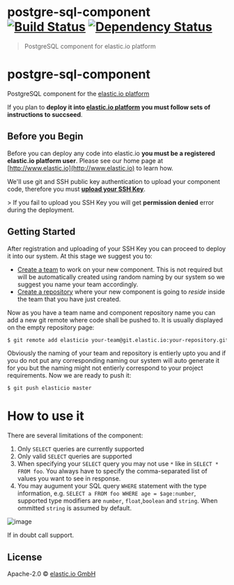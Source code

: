 # postgre-sql-component [![Build Status](https://travis-ci.org/elasticio/postgresql-component.svg?branch=master)](https://travis-ci.org/elasticio/postgresql-component) [![Dependency Status][daviddm-image]][daviddm-url]

> PostgreSQL component for elastic.io platform

# postgre-sql-component
PostgreSQL component for the [elastic.io platform](http://www.elastic.io)

If you plan to **deploy it into [elastic.io platform](http://www.elastic.io) you must follow sets of instructions to succseed**. 

## Before you Begin

Before you can deploy any code into elastic.io **you must be a registered elastic.io platform user**. Please see our home page at [http://www.elastic.io](http://www.elastic.io) to learn how. 

We&#39;ll use git and SSH public key authentication to upload your component code, therefore you must **[upload your SSH Key](http://docs.elastic.io/docs/ssh-key)**. 

&gt; If you fail to upload you SSH Key you will get **permission denied** error during the deployment.

## Getting Started

After registration and uploading of your SSH Key you can proceed to deploy it into our system. At this stage we suggest you to:
* [Create a team](http://docs.elastic.io/docs/teams) to work on your new component. This is not required but will be automatically created using random naming by our system so we suggest you name your team accordingly.
* [Create a repository](http://docs.elastic.io/docs/component-repositories) where your new component is going to *reside* inside the team that you have just created.

Now as you have a team name and component repository name you can add a new git remote where code shall be pushed to. It is usually displayed on the empty repository page:

```bash
$ git remote add elasticio your-team@git.elastic.io:your-repository.git
```

Obviously the naming of your team and repository is entierly upto you and if you do not put any corresponding naming our system will auto generate it for you but the naming might not entierly correspond to your project requirements.
Now we are ready to push it:

```bash
$ git push elasticio master
```

# How to use it

There are several limitations of the component:

1. Only ``SELECT`` queries are currently supported
2. Only valid ``SELECT`` queries are supported
3. When specifying your ``SELECT`` query you may not use ``*`` like in ``SELECT * FROM foo``. You always have to specify the comma-separated list of values you want to see in response.
4. You may augument your SQL query ``WHERE`` statement with the type information, e.g. ``SELECT a FROM foo WHERE age = $age:number``, supported type modifiers are ``number``, ``float``,``boolean`` and ``string``. When ommitted ``string`` is assumed by default.

![image](https://cloud.githubusercontent.com/assets/56208/14229261/b6586dfa-f92f-11e5-8489-2042dc590915.png)

If in doubt call support.

## License

Apache-2.0 © [elastic.io GmbH](http://elastic.io)


[travis-image]: https://travis-ci.org/elasticio/postgresql-component.svg?branch=master
[travis-url]: https://travis-ci.org/elasticio/postgresql-component
[daviddm-image]: https://david-dm.org/elasticio/postgresql-component.svg?theme=shields.io
[daviddm-url]: https://david-dm.org/elasticio/postgresql-component
